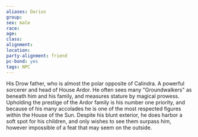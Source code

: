 ```yaml
---
aliases: Darius
group: 
sex: male
race: 
age: 
class:
alignment:
location: 
party-alignment: friend
pc-bond: yes
tags: NPC
---
```


His Drow father, who is almost the polar opposite of Calindra. A powerful sorcerer and head of House Ardor. He often sees many "Groundwalkers" as beneath him and his family, and measures stature by magical prowess. Upholding the prestige of the Ardor family is his number one priority, and because of his many accolades he is one of the most respected figures within the House of the Sun. Despite his blunt exterior, he does harbor a soft spot for his children, and only wishes to see them surpass him, however impossible of a feat that may seem on the outside.
